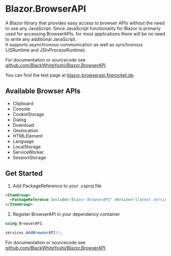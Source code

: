 # Blazor.BrowserAPI

A Blazor library that provides easy access to browser APIs without the need to use any JavaScript.
Since JavaScript functionality for Blazor is primarly used for accessing BrowserAPIs, for most applications there will be no need to write any additional JavaScript.  
It supports asynchronous communication as well as synchronous (JSRuntime and JSInProcessRuntime).

For documentation or sourcecode see [github.com/BlackWhiteYoshi/Blazor.BrowserAPI](https://github.com/BlackWhiteYoshi/Blazor.BrowserAPI).

You can find the test page at [blazor-browserapi.firerocket.de](https://blazor-browserapi.firerocket.de).


## Available Browser APIs

- Clipboard
- Console
- CookieStorage
- Dialog
- Download
- Geolocation
- HTMLElement
- Language
- LocalStorage
- ServiceWorker
- SessionStorage


## Get Started

1. Add PackageReference to your .csproj file

```xml
<ItemGroup>
  <PackageReference Include="Blazor.BrowserAPI" Version="{latest version}" />
</ItemGroup>
```

2. Register BrowserAPI in your dependency container

```csharp
using BrowserAPI;

services.AddBrowserAPI();
```


For documentation or sourcecode see [github.com/BlackWhiteYoshi/Blazor.BrowserAPI](https://github.com/BlackWhiteYoshi/Blazor.BrowserAPI).
